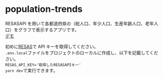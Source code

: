 # population-trends

RESASAPI を用いて各都道府県の（総人口、年少人口、生産年齢人口、老年人口）をグラフで表示するアプリです。\
[デモ](https://population-trends-lake.vercel.app/)

初めに[RESAS](https://resas.go.jp/#/13/13101)で API キーを取得してください。\
`.env.local`ファイルをプロジェクトのローカルに作成し、以下を記載してください。\
`RESAS_API_KEY='取得したRESASAPIキー'`\
`yarn dev`で実行できます。
